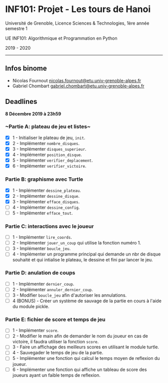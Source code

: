 # INF101: Projet - Les tours de Hanoi
Université de Grenoble, Licence Sciences & Technologies, 1ère année semestre 1

UE INF101: Algorithmique et Programmation en Python

2019 - 2020

---

## Infos binome
- Nicolas Fournout <nicolas.fournout@etu.univ-grenoble-alpes.fr>
- Gabriel Chombart <gabriel.chombart@etu.univ-grenoble-alpes.fr>


## Deadlines

**8 Décembre 2019 à 23h59**

### ~Partie A: plateau de jeu et listes~

- [x] 1 - Initialiser le plateau de jeu, `init`.
- [x] 2 - Implémenter `nombre_disques`.
- [x] 3 - Implémenter `disques_superieur`.
- [x] 4 - Implémenter `position_disque`.
- [x] 5 - Implémenter `verifier_deplacement`.
- [x] 6 - Implémenter `verifier_victoire`.

### Partie B: graphisme avec Turtle

- [x] 1 - Implémenter `dessine_plateau`.
- [x] 2 - Implémenter `dessine_disque`.
- [x] 3 - Implémenter `efface_disques`.
- [ ] 4 - Implémenter `dessine_config`.
- [ ] 5 - Implémenter `efface_tout`.

### Partie C: interactions avec le joueur

- [ ] 1 - Implémenter `lire_coords`.
- [ ] 2 - Implémenter `jouer_un_coup` qui utilise la fonction numéro 1.
- [ ] 3 - Implémenter `boucle_jeu`.
- [ ] 4 - Implémenter un programme principal qui demande un nbr de disque souhaité et qui intialise le plateau, le dessine et fini par lancer le jeu.
  
### Partie D: anulation de coups

- [ ] 1 - Implémenter `dernier_coup`.
- [ ] 2 - Implémenter `annuler_dernier_coup`.
- [ ] 3 - Modifier `boucle_jeu` afin d'autoriser les annulations.
- [ ] 4 (BONUS) - Créer un système de sauvage de la partie en cours à l'aide du module pickle.

### Partie E: fichier de score et temps de jeu

- [ ] 1 - Implémenter `score`.
- [ ] 2 - Modifier le main afin de demander le nom du joueur en cas de victoire, il faudra utiliser la fonction `score`.
- [ ] 3 - Faire un affichage des meilleurs scores en utilisant le module turtle.
- [ ] 4 - Sauvegader le temps de jeu de la partie.
- [ ] 5 - Implémenter une fonction qui calcul le temps moyen de reflexion du joueur.
- [ ] 6 - Implémenter une fonction qui affiche un tableau de score des joueurs ayant un faible temps de reflexion.